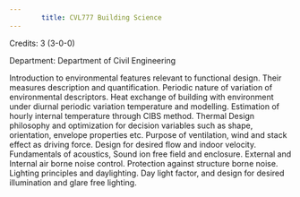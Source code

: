 ```yaml
---
        title: CVL777 Building Science
---
```

Credits: 3 (3-0-0)

Department: Department of Civil Engineering

Introduction to environmental features relevant to functional design. Their measures description and quantification. Periodic nature of variation of environmental descriptors. Heat exchange of building with environment under diurnal periodic variation temperature and modelling. Estimation of hourly internal temperature through CIBS method. Thermal Design philosophy and optimization for decision variables such as shape, orientation, envelope properties etc. Purpose of ventilation, wind and stack effect as driving force. Design for desired flow and indoor velocity. Fundamentals of acoustics, Sound ion free field and enclosure. External and Internal air borne noise control. Protection against structure borne noise. Lighting principles and daylighting. Day light factor, and design for desired illumination and glare free lighting.